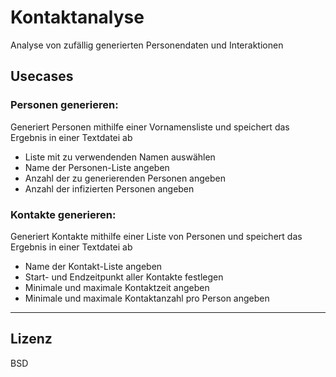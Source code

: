 <h1>Kontaktanalyse</h1>

Analyse von zufällig generierten Personendaten und Interaktionen 



<h2>Usecases</h2>

<h3>Personen generieren:</h3>

Generiert Personen mithilfe einer Vornamensliste und speichert das Ergebnis in einer Textdatei ab 

<ul> 

<li>Liste mit zu verwendenden Namen auswählen</li> 

<li>Name der Personen-Liste angeben</li> 

<li>Anzahl der zu generierenden Personen angeben</li> 

<li>Anzahl der infizierten Personen angeben</li> 

</ul> 

    

<h3>Kontakte generieren:</h3>

Generiert Kontakte mithilfe einer Liste von Personen und speichert das Ergebnis in einer Textdatei ab 

<ul> 

<li>Name der Kontakt-Liste angeben</li> 

<li>Start- und Endzeitpunkt aller Kontakte festlegen</li> 

<li>Minimale und maximale Kontaktzeit angeben</li> 

<li>Minimale und maximale Kontaktanzahl pro Person angeben</li> 

</ul> 

--- 

<h2>Lizenz</h2>

BSD 
